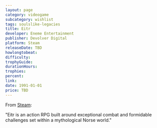 ```yaml
---
layout: page
category: videogame
subcategory: wishlist
tags: soulslike-legacies
title: Eitr
developer: Eneme Entertainment
publisher: Devolver Digital
platform: Steam
releaseDate: TBD
howlongtobeat:
difficulty:
trophyGuide:
durationHours:
trophies:
percent:
link:
date: 1991-01-01
price: TBD
---
```


From [Steam](https://store.steampowered.com/app/350050/EITR/):

"Eitr is an action RPG built around exceptional combat and formidable challenges set within a mythological Norse world."
